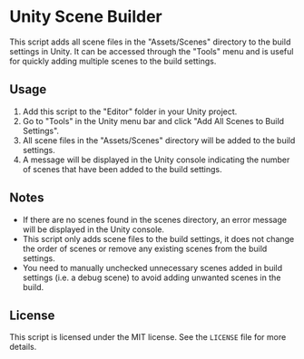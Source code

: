 # Unity Scene Builder

This script adds all scene files in the "Assets/Scenes" directory to the build settings in Unity. It can be accessed through the "Tools" menu and is useful for quickly adding multiple scenes to the build settings.

## Usage

1. Add this script to the "Editor" folder in your Unity project.
2. Go to "Tools" in the Unity menu bar and click "Add All Scenes to Build Settings".
3. All scene files in the "Assets/Scenes" directory will be added to the build settings.
4. A message will be displayed in the Unity console indicating the number of scenes that have been added to the build settings.

## Notes

- If there are no scenes found in the scenes directory, an error message will be displayed in the Unity console.
- This script only adds scene files to the build settings, it does not change the order of scenes or remove any existing scenes from the build settings.
- You need to manually unchecked unnecessary scenes added in build settings (i.e. a debug scene) to avoid adding unwanted scenes in the build.

## License

This script is licensed under the MIT license. See the `LICENSE` file for more details.
